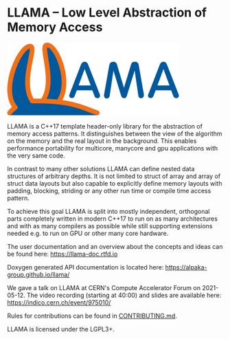 LLAMA – Low Level Abstraction of Memory Access
==============================================

![LLAMA](docs/images/logo_400x169.png)

LLAMA is a C++17 template header-only library for the abstraction of memory
access patterns. It distinguishes between the view of the algorithm on
the memory and the real layout in the background. This enables performance
portability for multicore, manycore and gpu applications with the very same code.

In contrast to many other solutions LLAMA can define nested data structures of
arbitrary depths. It is not limited to struct of array and array of struct
data layouts but also capable to explicitly define memory layouts with padding, blocking,
striding or any other run time or compile time access pattern.

To achieve this goal LLAMA is split into mostly independent, orthogonal parts
completely written in modern C++17 to run on as many architectures and with as
many compilers as possible while still supporting extensions needed e.g. to run
on GPU or other many core hardware.

The user documentation and an overview about the concepts and ideas can be found
here:
https://llama-doc.rtfd.io

Doxygen generated API documentation is located here:
https://alpaka-group.github.io/llama/

We gave a talk on LLAMA at CERN's Compute Accelerator Forum on 2021-05-12.
The video recording (starting at 40:00) and slides are available here:
https://indico.cern.ch/event/975010/

Rules for contributions can be found in [CONTRIBUTING.md](CONTRIBUTING.md).

LLAMA is licensed under the LGPL3+.
